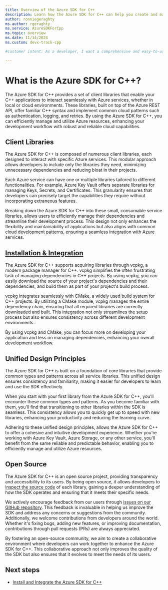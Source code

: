 ```yaml
---
title: Overview of the Azure SDK for C++
description: Learn how the Azure SDK for C++ can help you create and manage applications that run on Azure.
author: ronniegeraghty
ms.author: rgeraghty
ms.service: AzureSDKForCpp
ms.topic: overview
ms.date: 11/14/2024
ms.custom: devx-track-cpp

#customer intent: As a developer, I want a comprehensive and easy-to-use SDK for Azure services so that I can efficiently integrate cloud capabilities into my C++ applications.

---
```


# What is the Azure SDK for C++?

The Azure SDK for C++ provides a set of client libraries that enable your C++ applications to interact seamlessly with Azure services, whether in local or cloud environments. These libraries, built on top of the Azure REST API, offer familiar C++ syntax and implement common cloud patterns such as authentication, logging, and retries. By using the Azure SDK for C++, you can efficiently manage and utilize Azure resources, enhancing your development workflow with robust and reliable cloud capabilities.

## Client Libraries

The Azure SDK for C++ is composed of numerous client libraries, each designed to interact with specific Azure services. This modular approach allows developers to include only the libraries they need, minimizing unnecessary dependencies and reducing bloat in their projects.

Each Azure service can have one or multiple libraries tailored to different functionalities. For example, Azure Key Vault offers separate libraries for managing Keys, Secrets, and Certificates. This granularity ensures that developers can precisely target the capabilities they require without incorporating extraneous features.

Breaking down the Azure SDK for C++ into these small, consumable service libraries, allows users to efficiently manage their dependencies and streamline their development process. This design not only enhances the flexibility and maintainability of applications but also aligns with common cloud development patterns, ensuring a seamless integration with Azure services.

## [Installation & Integration](./install-and-integrate-the-sdk.md)

The Azure SDK for C++ supports acquiring libraries through vcpkg, a modern package manager for C++. vcpkg simplifies the often frustrating task of managing dependencies in C++ projects. By using vcpkg, you can easily download the source of your project's dependencies and their dependencies, and build them as part of your project's build process.

vcpkg integrates seamlessly with CMake, a widely used build system for C++ projects. By utilizing a CMake module, vcpkg manages the entire dependency chain, ensuring that all required libraries are correctly downloaded and built. This integration not only streamlines the setup process but also ensures consistency across different development environments.

By using vcpkg and CMake, you can focus more on developing your application and less on managing dependencies, enhancing your overall development workflow.

## Unified Design Principles

The Azure SDK for C++ is built on a foundation of core libraries that provide common types and patterns across all service libraries. This unified design ensures consistency and familiarity, making it easier for developers to learn and use the SDK effectively.

When you start with your first library from the Azure SDK for C++, you'll encounter these common types and patterns. As you become familiar with them, you'll find that transitioning to other libraries within the SDK is seamless. This consistency allows you to quickly get up to speed with new libraries, enhancing your productivity and reducing the learning curve.

Adhering to these unified design principles, allows the Azure SDK for C++ to offer a cohesive and intuitive development experience. Whether you're working with Azure Key Vault, Azure Storage, or any other service, you'll benefit from the same reliable and predictable behavior, enabling you to efficiently manage and utilize Azure resources.

## Open Source

The Azure SDK for C++ is an open source project, providing transparency and accessibility to its users. By being open source, it allows developers to [inspect the source code](https://github.com/Azure/azure-sdk-for-cpp) of each library, gaining a deeper understanding of how the SDK operates and ensuring that it meets their specific needs.

We actively encourage feedback from our users through [issues on our GitHub repository](https://github.com/Azure/azure-sdk-for-cpp/issues). This feedback is invaluable in helping us improve the SDK and address any concerns or suggestions from the community. Additionally, we welcome contributions from developers around the world. Whether it's fixing bugs, adding new features, or improving documentation, contributions through pull requests (PRs) are always appreciated.

By fostering an open-source community, we aim to create a collaborative environment where developers can work together to enhance the Azure SDK for C++. This collaborative approach not only improves the quality of the SDK but also ensures that it evolves to meet the needs of its users.

## Next steps

- [Install and Integrate the Azure SDK for C++](install-and-integrate-the-sdk.md)
